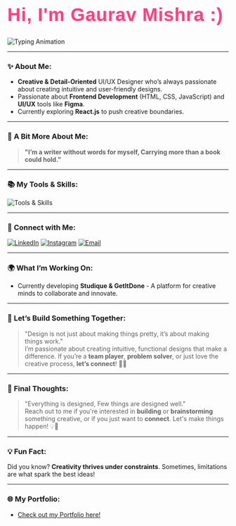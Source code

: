 <div style="text-align: left;">
  <h1 style="font-family: 'Montserrat', sans-serif; color: #ff4081; font-size: 3em; letter-spacing: 1px; text-shadow: 2px 2px 5px rgba(0, 0, 0, 0.1);">Hi, I'm Gaurav Mishra :) </h1>

  <!-- Typing Animation -->
  <img src="https://readme-typing-svg.demolab.com?font=Fira+Code&size=30&pause=1000&color=FF4081&width=435&lines=UI%2FUX+Designer;Frontend+Developer;Creative+Mind" alt="Typing Animation" />
</div>

---

### ✨ **About Me**:
- **Creative & Detail-Oriented** UI/UX Designer who’s always passionate about creating intuitive and user-friendly designs.
- Passionate about **Frontend Development** (HTML, CSS, JavaScript) and **UI/UX** tools like **Figma**.
- Currently exploring **React.js** to push creative boundaries.

---

### 🎯 **A Bit More About Me**:
> **"I’m a writer without words for myself, Carrying more than a book could hold."**

---

### 📚 **My Tools & Skills**:
<p align="left">
  <img src="https://skillicons.dev/icons?i=figma,html,css,js,react,git,python,java,c,&perline=10&animation=true" alt="Tools & Skills" style="max-width: 100%;"/>
</p>

---

### 🔗 **Connect with Me**:
<p align="left">
  <a href="https://www.linkedin.com/in/gaurav-mishra-2668691b3/" target="_blank"><img src="https://img.shields.io/badge/LinkedIn-0A66C2?style=for-the-badge&logo=linkedin&logoColor=white" alt="LinkedIn" /></a>
  <a href="https://www.instagram.com/_mishraagaurav/" target="_blank"><img src="https://img.shields.io/badge/Instagram-E4405F?style=for-the-badge&logo=instagram&logoColor=white" alt="Instagram" /></a>
  <a href="mailto:gaurav84294372@gmail.com"><img src="https://img.shields.io/badge/Gmail-D14836?style=for-the-badge&logo=gmail&logoColor=white" alt="Email" /></a>
</p>

---

### 🌍 **What I’m Working On**:
- Currently developing **Studique & GetItDone** - A platform for creative minds to collaborate and innovate.
---

### 🚀 **Let’s Build Something Together**:
> "Design is not just about making things pretty, it’s about making things work."  
> I’m passionate about creating intuitive, functional designs that make a difference. If you’re a **team player**, **problem solver**, or just love the creative process, **let’s connect**! 🎨✨

---

### 🧠 **Final Thoughts**:
> "Everything is designed, Few things are designed well."  
> Reach out to me if you're interested in **building** or **brainstorming** something creative, or if you just want to **connect**. Let's make things happen! 💡🚀

---

### 💡 **Fun Fact**:
Did you know? **Creativity thrives under constraints**. Sometimes, limitations are what spark the best ideas!

---

### 🌐 **My Portfolio**:
- [Check out my Portfolio here!](https://portfolio-gaurav-nine.vercel.app/)

